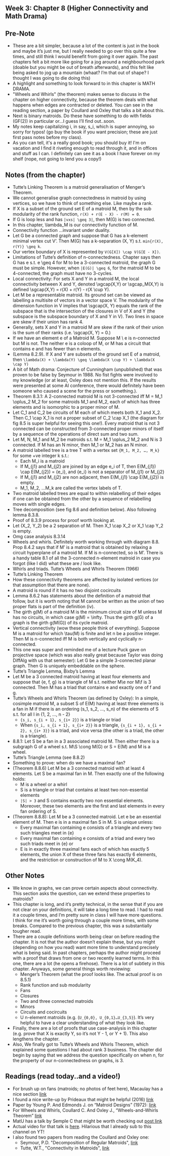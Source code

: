 ## Week 3: Chapter 8 (Higher Connectivity and Math Drama)

## Pre-Note
- These are a bit simpler, because a lot of the content is just in the book and maybe it’s just me, but I really needed to go over this quite a few times, and still think I would benefit from going it over again. The past chapters felt a bit more like going for a jog around a neighbourhood park (doable but you might be out of breath afterwards), and this felt like being asked to jog up a mountain (whaat? I’m that out of shape? I thought I was going to die doing this)
- A highlight and something to look forward to in this chapter is MATH DRAMA.
- "Wheels and Whirls" (the theorem) makes sense to discuss in the chapter on higher connectivity, because the theorem deals with what happens when edges are contracted or deleted. You can see in the reading section, a paper by Coullard and Oxley that talks a bit about this.
- Next is binary matroids. Do these have something to do with fields (GF(2)) in particular or…I guess I’ll find out..soon.
- My notes keep capitalizing i, in say, s_i, which is super annoying, so sorry for typos! (go buy the book if you want precision; these are just first pass notes
before my class).
- As you can tell, it's a really good book; you should buy it! I'm on vacation and I find it riveting enough to read through it, and in offices and stuff
as I can. I definitely can see it as a book I have forever on my shelf (nope, not going to lend you a copy!)

## Notes (from the chapter)
- Tutte’s Linking Theorem is a matroid generalisation of Menger’s Theorem.
- We cannot generalise graph connectedness in matroid by using vertices, so we have to think of something else. Like maybe a rank.
- If X is a subset of the ground set E of a matroid M, then by the sub modularity of the rank function, ```r(X) + r(E - X) - r(M) = 0```.
- If G is loop less and has ```|vxs| \geq 3|```, then M(G) is two connected.
- In this chapter, \lambda_M is our connectivity function of M.
- Connectivity function …invariant under duality.
- Let G be a connected graph and suppose that G has a k-element minimal vertex cut V’. Then M(G) has a k-separation (X, Y) s.t. ```min{r(X), r(Y)} \geq k```.
- Our vertex boundary of X is represented by ```V(G[X]) \cap V(G[E - X])```.
- Limitations of Tutte’s definition of n-connectedness. Chapter says then G has e s.t. e \geq 4 for M to be a 3-connected matroid, the graph G must be simple. However, when ```|E(G)| \geq 6```, for the matroid M to be 4-connected, the graph must have no 3-cycles. 
- Local connectivity: For sets X and Y in a matroid M, the local connectivity between X and Y, denoted \xgcap(X,Y) or \sgcap_M(X,Y) is defined \sgcap(X,Y) = r(X) + r(Y) - r(X \cup Y).
- Let M be a representable matroid. Its ground set can be viewed as labelling a multisite of vectors in a vector space V. The modularity of the dimension function in V implies that \sgcap(X, Y) equals the rank of the subspace that is the intersection of the closures in V of X and Y (the subspace is the subspace boundary of X and Y in V). Two lines in space are skew if their union has rank 4. 
- Generally, sets X and Y in a matroid M are skew if the rank of their union is the sum of their ranks (i.e. \sgcap(X, Y) = 0.)
- If we have an element e of a Matroid M. Suppose M \ e is n-connected but M is not. The neither e is a coloop of M, or M has a circuit that contains e and has fewer than n elements.
- (Lemma 8.2.9). If X and Y are subsets of the ground set E of a matroid, then ```\lambda(X) + \lambda(Y) \geq \lambda(X \cup Y) + \lambda(X \cap Y)```
- A bit of Math drama: Conjecture of Cunningham (unpublished) that was proven to be false by Seymour in 1988. No fist fights were involved to my knowledge (or at least, Oxley does not mention this. If the results were presented at some AI conference, there would definitely have been someone who caused a scene for the press or something.).
- Theorem 8.3.1: A 2-connected matroid M is not 3-connected iff M = M_1 \oplus_2 M_2 for some matroids M_1 and M_2, each of which has three elements and is isomorphic to a proper minor of M.
- Let C_1 and C_2 be circuits of M each of which meets both X_1 and X_2. Then C_1 \cap X_1 is not a proper subset of C_2 \cap X_1 (the diagram for fig 8.5 is super helpful for seeing this one!). Every matroid that is not 3 connected can be constructed from 3-connected proper minors of itself by a sequence of the operations of direct sum and two sum.
- Let M, N, M_1 and M_2 be matroids s.t. M = M_1 \oplus_2 M_2 and N is 3 connected. If M has an N minor, then M_1 or M_2 has an N minor.
- A matroid labelled tree is a tree T with a vertex set ```{M_1, M_2, …, M_k}``` for some +ve integer k s.t.:
    - Each M_i is a matroid
    - If M_{j1} and M_{j2} are joined by an edge e_i of T, then E(M_{j1}) \cap E(M_{j2}) = {e_i}, and {e_i} is not a separator of M_{j1} or M_{j2}
    - If M_{j1} and M_{j2} are non adjacent, then E(M_{j1} \cap E(M_{j2}) is empty.
    - M_1, M_2, …M_k are called the vertex labels of T.
- Two matroid labelled trees are equal to within relabelling of their edges if one can be obtained from the other by a sequence of relabelling moves with single edges.
- Tree decomposition (see fig 8.6 and definition below). Also following lemma 8.3.8.
- Proof of 8.3.9 process for proof worth looking at.
- Let (X_2, Y_2) be a 2 separation of M. Then X_1 \cap X_2 or X_1 \cap Y_2 is empty.
- Omg case analysis 8.3.14
- Wheels and whirls. Definitely worth working through with diagram 8.8. Prop 8.4.2 says that if M’ is a matroid that is obtained by relaxing a circuit hyperplane of a matroid M. If M is n-connected, so is M’. There is a handy table 8.1 of all the 3-connected n-element matroid in case you forgot (like I did) what these are / look like.
- Whirls and triads. Tutte’s Wheels and Whirls Theorem (1966)
- Tutte’s Linking Theorem
- How these connectivity theorems are affected by isolated vertices (or that assumption that there are none).
- A matroid is round if it has no two disjoint cocircuits
- Lemma 8.6.2 has statements about the definition of a matroid that follow, but it is worth noting that M cannot be written as the union of two proper flats is part of the definition (iv).
- The girth g(M) of a matroid M is the minimum circuit size of M unless M has no circuits, in which case g(M) = \infty. Thus the girth g(G) of a graph is the girth g(M(G)) of its cycle matroid.
- Vertical connectivity (wow these people think of everything). Suppose M is a matroid for which \tau(M) is finite and let n be a positive integer. Then M is n-connected iff M is both vertically and cyclically n-connected.
- This one was super and reminded me of a lecture Puck gave on projective space (which was also really great because Taylor was doing DiffAlg with us that semester): Let G be a simple 3-connected planar graph. Then G is uniquely embeddable on the sphere.
- Tutte’s Triangle Lemma, Bixby’s Lemma
- Let M be a 3 connected matroid having at least four elements and suppose that {e, f, g} is a triangle of M s.t. neither M\e nor M\f is 3 connected. Then M has a triad that contains e and exactly one of f and g.
- Tutte’s Wheels and Whirls Theorem (as defined by Oxley): In a simple, cosimple matroid M, a subset S of E(M) having at least three elements is a fan in M if there is an ordering (s_1, s_2, …, s_n) of the elements of S s.t. for all I in {1, 2, …, n - 2}
    - ```{s_i, s_{i + 1}, s_{i+ 2}}``` is a triangle or triad
    - When ```{s_i, s_{i + 1}, s_{i+ 2}}``` is a triangle, ```{s_{i + 1}, s_{i + 2}, s_{i+ 3}}``` is a triad, and vice versa (the other is a triad, the other is a triangle).
- 8.8.1: Let S be a fan in a 3 associated matroid M. Then either there is a subgraph G of a wheel s.t. M\S \cong M(G) or S = E(M) and M is a wheel.
- Tutte’s Triangle Lemma (see 8.8.2)
- Something to prove: when do we have a maximal fan?
- (Theorem 8.8.6) Let M be a 3 connected matroid with at least 4 elements. Let S be a maximal fan in M. Then exactly one of the following holds:
    - M is a wheel or a whirl
    - S is a triangle or triad that contains at least two non-essential elements
    - ```|S| > 3``` and S contains exactly two non essential elements. Moreover, these two elements are the first and last elements in every fan ordering of S.
- (Theorem 8.8.8): Let M be a 3 connected matroid. Let e be an essential element of M. Then e is in a maximal fan S in M. S is unique unless:
    - Every maximal fan containing e consists of a triangle and every two such triangles meet in {e}
    - Every maximal fan containing e consists of a triad and every two such triads meet in {e} or
    - E is in exactly three maximal fans each of which has exactly 5 elements, the union X of these three fans has exactly 6 elements, and the restriction or construction of M to X \cong M(K_4).

## Other Notes
- We know in graphs, we can prove certain aspects about connectivity. This section asks the question, can we extend these properties to matroids?
- This chapter is long, and it’s pretty technical, in the sense that if you are not clear on your definitions, it will take a long time to read. I had to read it a couple times, and I’m pretty sure in class I will have more questions. I think for me it’s worth going through a couple more times, with some breaks. Compared to the previous chapter, this was a substantially tougher read.
- There are a couple definitions worth being clear on before reading the chapter. It is not that the author doesn’t explain these, but you might (depending on how you read) want more time to understand precisely what is being said. In past chapters, perhaps the author might proceed with a proof that draws from one or two recently learned terms. In this one, there are a lot (he opens a firehose). There is a lot of subtlety in this chapter. Anyways, some general things worth reviewing:
    - Menger’s Theorem (what the proof looks like. The actual proof is on 8.5.1)
    - Rank function and sub modularity
    - Fans
    - Closures
    - Two and three connected matroids 
    - Minors
    - Circuits and cocircuits
    - U n-element matroids (e.g. (```U_{0,0}, U_{0,1}…U_{3,5}```). It’s very helpful to have a clear understanding of what they look like.
- Finally, there are a lot of proofs that use case-analysis in this chapter (e.g. prove that X is exactly Y, so it’s not Y - 1, or Y + 1). This also lengthens the chapter.
- Also, We finally got to Tutte’s Wheels and Whirls Theorem, which explained some questions I had about rank 3 business. The chapter did begin by saying that we address the question specifically on when n, for the property of our n-connectedness on graphs, is 3.

## Readings (read today..and a video!)
- For brush up on fans (matroids; no photos of feet here), Macaulay has a nice section [link](http://www2.macaulay2.com/Macaulay2/doc/Macaulay2-1.18/share/doc/Macaulay2/Matroids/html/_flats.html)
- I found a nice write-up by Prideaux that might be helpful (2016) [link](https://core.ac.uk/download/pdf/45830556.pdf)
- Paper by Young P. And Edmonds J. on “Matroid Designs” (1972): [link](https://nvlpubs.nist.gov/nistpubs/jres/77B/jresv77Bn1-2p15_A1b.pdf)
- For Wheels and Whirls, Coullard C. And Oxley J., “Wheels-and-Whirls Theorem” [link](https://www.math.lsu.edu/~oxley/co_92.pdf)
- MatU has a talk by Semple C that might be worth checking out [post link](http://matroidunion.org/?p=3902)
- Actual video for that talk is [here](https://www.youtube.com/watch?v=26wiEaqEi9U). Hilarious that I already sub to this channel on YT!
- I also found two papers from reading the Coullard and Oxley one:
    - Seymour, P.D. "Decomposition of Regular Matroids", [link](https://core.ac.uk/download/pdf/81976372.pdf)
    - Tutte, W.T., "Connectivity in Matroids", [link](https://www.cambridge.org/core/journals/canadian-journal-of-mathematics/article/connectivity-in-matroids/601A9AE33C13044EA370223AD9D951F0#)


